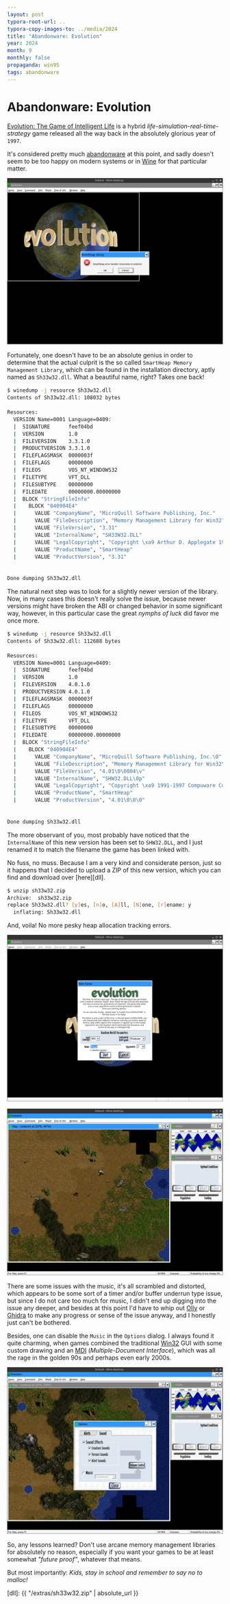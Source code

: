 ```yaml
---
layout: post
typora-root-url: ..
typora-copy-images-to: ../media/2024
title: "Abandonware: Evolution"
year: 2024
month: 9
monthly: false
propaganda: win95
tags: abandonware
---
```


# Abandonware: Evolution

[Evolution: The Game of Intelligent Life][evolution] is a hybrid *life-simulation-real-time-strategy* game released all the way back in the absolutely glorious year of `1997`.

It's considered pretty much [abandonware][abandonware] at this point, and sadly doesn't seem to be too happy on modern systems or in [Wine][wine] for that particular matter.

![evolution](/media/2024/evolution.png)

Fortunately, one doesn't have to be an absolute genius in order to determine that the actual culprit is the so called `SmartHeap Memory Management Library`, which can be found in the installation directory, aptly named as `Sh33w32.dll`. What a beautiful name, right? Takes one back!

```bash
$ winedump -j resource Sh33w32.dll 
Contents of Sh33w32.dll: 108032 bytes

Resources:
  VERSION Name=0001 Language=0409:
  |  SIGNATURE      feef04bd
  |  VERSION        1.0
  |  FILEVERSION    3.3.1.0
  |  PRODUCTVERSION 3.3.1.0
  |  FILEFLAGSMASK  0000003f
  |  FILEFLAGS      00000000
  |  FILEOS         VOS_NT_WINDOWS32
  |  FILETYPE       VFT_DLL
  |  FILESUBTYPE    00000000
  |  FILEDATE       00000000.00000000
  |  BLOCK "StringFileInfo"
  |    BLOCK "040904E4"
  |      VALUE "CompanyName", "MicroQuill Software Publishing, Inc."
  |      VALUE "FileDescription", "Memory Management Library for Win32"
  |      VALUE "FileVersion", "3.31"
  |      VALUE "InternalName", "SH33W32.DLL"
  |      VALUE "LegalCopyright", "Copyright \xa9 Arthur D. Applegate 1991-1996"
  |      VALUE "ProductName", "SmartHeap"
  |      VALUE "ProductVersion", "3.31"


Done dumping Sh33w32.dll
```

The natural next step was to look for a slightly newer version of the library. Now, in many cases this doesn't really solve the issue, because newer versions might have broken the ABI or changed behavior in some significant way, however, in this particular case the great *nymphs of luck* did favor me once more.

```bash
$ winedump -j resource Sh33w32.dll
Contents of Sh33w32.dll: 112688 bytes

Resources:
  VERSION Name=0001 Language=0409:
  |  SIGNATURE      feef04bd
  |  VERSION        1.0
  |  FILEVERSION    4.0.1.0
  |  PRODUCTVERSION 4.0.1.0
  |  FILEFLAGSMASK  0000003f
  |  FILEFLAGS      00000000
  |  FILEOS         VOS_NT_WINDOWS32
  |  FILETYPE       VFT_DLL
  |  FILESUBTYPE    00000000
  |  FILEDATE       00000000.00000000
  |  BLOCK "StringFileInfo"
  |    BLOCK "040904E4"
  |      VALUE "CompanyName", "MicroQuill Software Publishing, Inc.\0"
  |      VALUE "FileDescription", "Memory Management Library for Win32\0*"
  |      VALUE "FileVersion", "4.01\0\0004\v"
  |      VALUE "InternalName", "SHW32.DLL\0p"
  |      VALUE "LegalCopyright", "Copyright \xa9 1991-1997 Compuware Corp.\0004"
  |      VALUE "ProductName", "SmartHeap"
  |      VALUE "ProductVersion", "4.01\0\0\0"


Done dumping Sh33w32.dll
```

The more observant of you, most probably have noticed that the `InternalName` of this new version has been set to `SHW32.DLL`, and I just renamed it to match the filename the game has been linked with.

No fuss, no muss. Because I am a very kind and considerate person, just so it happens that I decided to upload a ZIP of this new version, which you can find and download over [here][dll].

```bash
$ unzip sh33w32.zip 
Archive:  sh33w32.zip
replace Sh33w32.dll? [y]es, [n]o, [A]ll, [N]one, [r]ename: y
  inflating: Sh33w32.dll
```

And, voila! No more pesky heap allocation tracking errors.

![evolution2](/media/2024/evolution2.png)

![evolution3](/media/2024/evolution3.png)

There are some issues with the music, it's all scrambled and distorted, which appears to be some sort of a timer and/or buffer underrun type issue, but since I do not care too much for music, I didn't end up digging into the issue any deeper, and besides at this point I'd have to whip out [Olly][olly] or [Ghidra][ghidra] to make any progress or sense of the issue anyway, and I honestly just can't be bothered.

Besides, one can disable the `Music` in the `Options` dialog. I always found it quite charming, when games combined the traditional [Win32][win32] GUI with some custom drawing and an [MDI][mdi] (*Multiple-Document Interface*), which was all the rage in the golden 90s and perhaps even early 2000s.

![evolution4](/media/2024/evolution4.png)

So, any lessons learned? Don't use arcane memory management libraries for absolutely no reason, especially if you want your games to be at least somewhat *"future proof"*, whatever that means.

But most importantly: *Kids, stay in school and remember to say no to malloc!*

[evolution]: https://en.wikipedia.org/wiki/Evolution:_The_Game_of_Intelligent_Life
[abandonware]: https://www.myabandonware.com/game/evolution-the-game-of-intelligent-life-a3f
[wine]: https://www.winehq.org/
[dll]: {{ "/extras/sh33w32.zip" | absolute_url }}

[olly]: https://www.ollydbg.de/
[ghidra]: https://ghidra-sre.org/
[win32]: https://learn.microsoft.com/en-us/windows/win32/learnwin32/learn-to-program-for-windows
[mdi]: https://learn.microsoft.com/ro-ro/dotnet/desktop/winforms/advanced/multiple-document-interface-mdi-applications?view=netframeworkdesktop-4.8
